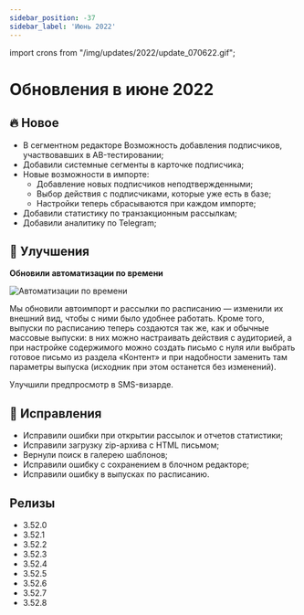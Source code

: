 ```yaml
---
sidebar_position: -37
sidebar_label: 'Июнь 2022'
---
```


import crons from "/img/updates/2022/update_070622.gif";

# Обновления в июне 2022

## 🔥 Новое

- В сегментном редакторе Возможность добавления подписчиков, участвовавших в AB-тестировании;
- Добавили системные сегменты в карточке подписчика;
- Новые возможности в импорте:
  - Добавление новых подписчиков неподтвержденными;
  - Выбор действия с подписчиками, которые уже есть в базе;
  - Настройки теперь сбрасываются при каждом импорте;
- Добавили статистику по транзакционным рассылкам;
- Добавили аналитику по Telegram;

## 🚀 Улучшения

**Обновили автоматизации по времени**

<p align="left">
    <img src={crons} alt="Автоматизации по времени" />
</p>

Мы обновили автоимпорт и рассылки по расписанию — изменили их внешний вид, чтобы с ними было удобнее работать. Кроме того, выпуски по расписанию теперь создаются так же, как и обычные массовые выпуски: в них можно настраивать действия с аудиторией, а при настройке содержимого можно создать письмо с нуля или выбрать готовое письмо из раздела «Контент» и при надобности заменить там параметры выпуска (исходник при этом останется без изменений).

Улучшили предпросмотр в SMS-визарде.

## 🐛 Исправления

- Исправили ошибки при открытии рассылок и отчетов статистики;
- Исправили загрузку zip-архива с HTML письмом;
- Вернули поиск в галерею шаблонов;
- Исправили ошибку с сохранением в блочном редакторе;
- Исправили ошибку в выпусках по расписанию.

## Релизы

- 3.52.0
- 3.52.1
- 3.52.2
- 3.52.3
- 3.52.4
- 3.52.5
- 3.52.6
- 3.52.7
- 3.52.8

